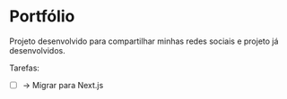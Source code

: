 # Portfólio

Projeto desenvolvido para compartilhar minhas redes sociais e projeto já desenvolvidos.


Tarefas:
 - [ ] -> Migrar para Next.js
